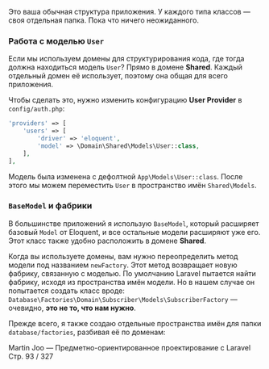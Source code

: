 Это ваша обычная структура приложения. У каждого типа классов — своя отдельная папка.
Пока что ничего неожиданного.

### Работа с моделью `User`

Если мы используем домены для структурирования кода,
где тогда должна находиться модель `User`?
Прямо в домене **Shared**.
Каждый отдельный домен её использует, поэтому она общая для всего приложения.

Чтобы сделать это, нужно изменить конфигурацию **User Provider** в `config/auth.php`:

```php
'providers' => [
    'users' => [
        'driver' => 'eloquent',
        'model' => \Domain\Shared\Models\User::class,
    ],
],
```

Модель была изменена с дефолтной `App\Models\User::class`.
После этого мы можем переместить `User` в пространство имён `Shared\Models`.

### `BaseModel` и фабрики

В большинстве приложений я использую `BaseModel`,
который расширяет базовый `Model` от Eloquent,
и все остальные модели расширяют уже его.
Этот класс также удобно расположить в домене **Shared**.

Когда вы используете домены, вам нужно переопределить метод модели под названием `newFactory`.
Этот метод возвращает новую фабрику, связанную с моделью.
По умолчанию Laravel пытается найти фабрику, исходя из пространства имён модели.
Но в нашем случае он попытается создать класс вроде:
`Database\Factories\Domain\Subscriber\Models\SubscriberFactory`
— очевидно, **это не то, что нам нужно**.

Прежде всего, я также создаю отдельные пространства имён для папки `database/factories`, разбивая её по доменам:


Martin Joo — Предметно-ориентированное проектирование с Laravel
Стр. 93 / 327
